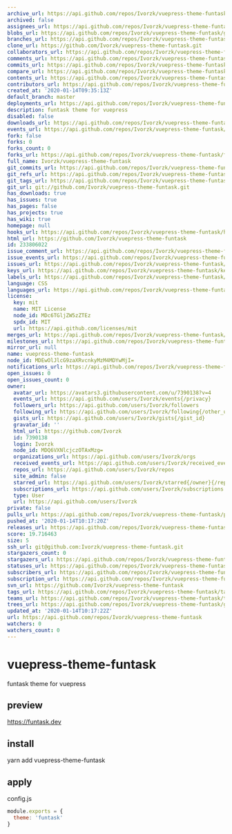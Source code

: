 ```yaml
---
archive_url: https://api.github.com/repos/Ivorzk/vuepress-theme-funtask/{archive_format}{/ref}
archived: false
assignees_url: https://api.github.com/repos/Ivorzk/vuepress-theme-funtask/assignees{/user}
blobs_url: https://api.github.com/repos/Ivorzk/vuepress-theme-funtask/git/blobs{/sha}
branches_url: https://api.github.com/repos/Ivorzk/vuepress-theme-funtask/branches{/branch}
clone_url: https://github.com/Ivorzk/vuepress-theme-funtask.git
collaborators_url: https://api.github.com/repos/Ivorzk/vuepress-theme-funtask/collaborators{/collaborator}
comments_url: https://api.github.com/repos/Ivorzk/vuepress-theme-funtask/comments{/number}
commits_url: https://api.github.com/repos/Ivorzk/vuepress-theme-funtask/commits{/sha}
compare_url: https://api.github.com/repos/Ivorzk/vuepress-theme-funtask/compare/{base}...{head}
contents_url: https://api.github.com/repos/Ivorzk/vuepress-theme-funtask/contents/{+path}
contributors_url: https://api.github.com/repos/Ivorzk/vuepress-theme-funtask/contributors
created_at: '2020-01-14T09:35:13Z'
default_branch: master
deployments_url: https://api.github.com/repos/Ivorzk/vuepress-theme-funtask/deployments
description: funtask theme for vuepress
disabled: false
downloads_url: https://api.github.com/repos/Ivorzk/vuepress-theme-funtask/downloads
events_url: https://api.github.com/repos/Ivorzk/vuepress-theme-funtask/events
fork: false
forks: 0
forks_count: 0
forks_url: https://api.github.com/repos/Ivorzk/vuepress-theme-funtask/forks
full_name: Ivorzk/vuepress-theme-funtask
git_commits_url: https://api.github.com/repos/Ivorzk/vuepress-theme-funtask/git/commits{/sha}
git_refs_url: https://api.github.com/repos/Ivorzk/vuepress-theme-funtask/git/refs{/sha}
git_tags_url: https://api.github.com/repos/Ivorzk/vuepress-theme-funtask/git/tags{/sha}
git_url: git://github.com/Ivorzk/vuepress-theme-funtask.git
has_downloads: true
has_issues: true
has_pages: false
has_projects: true
has_wiki: true
homepage: null
hooks_url: https://api.github.com/repos/Ivorzk/vuepress-theme-funtask/hooks
html_url: https://github.com/Ivorzk/vuepress-theme-funtask
id: 233806022
issue_comment_url: https://api.github.com/repos/Ivorzk/vuepress-theme-funtask/issues/comments{/number}
issue_events_url: https://api.github.com/repos/Ivorzk/vuepress-theme-funtask/issues/events{/number}
issues_url: https://api.github.com/repos/Ivorzk/vuepress-theme-funtask/issues{/number}
keys_url: https://api.github.com/repos/Ivorzk/vuepress-theme-funtask/keys{/key_id}
labels_url: https://api.github.com/repos/Ivorzk/vuepress-theme-funtask/labels{/name}
language: CSS
languages_url: https://api.github.com/repos/Ivorzk/vuepress-theme-funtask/languages
license:
  key: mit
  name: MIT License
  node_id: MDc6TGljZW5zZTEz
  spdx_id: MIT
  url: https://api.github.com/licenses/mit
merges_url: https://api.github.com/repos/Ivorzk/vuepress-theme-funtask/merges
milestones_url: https://api.github.com/repos/Ivorzk/vuepress-theme-funtask/milestones{/number}
mirror_url: null
name: vuepress-theme-funtask
node_id: MDEwOlJlcG9zaXRvcnkyMzM4MDYwMjI=
notifications_url: https://api.github.com/repos/Ivorzk/vuepress-theme-funtask/notifications{?since,all,participating}
open_issues: 0
open_issues_count: 0
owner:
  avatar_url: https://avatars3.githubusercontent.com/u/7390138?v=4
  events_url: https://api.github.com/users/Ivorzk/events{/privacy}
  followers_url: https://api.github.com/users/Ivorzk/followers
  following_url: https://api.github.com/users/Ivorzk/following{/other_user}
  gists_url: https://api.github.com/users/Ivorzk/gists{/gist_id}
  gravatar_id: ''
  html_url: https://github.com/Ivorzk
  id: 7390138
  login: Ivorzk
  node_id: MDQ6VXNlcjczOTAxMzg=
  organizations_url: https://api.github.com/users/Ivorzk/orgs
  received_events_url: https://api.github.com/users/Ivorzk/received_events
  repos_url: https://api.github.com/users/Ivorzk/repos
  site_admin: false
  starred_url: https://api.github.com/users/Ivorzk/starred{/owner}{/repo}
  subscriptions_url: https://api.github.com/users/Ivorzk/subscriptions
  type: User
  url: https://api.github.com/users/Ivorzk
private: false
pulls_url: https://api.github.com/repos/Ivorzk/vuepress-theme-funtask/pulls{/number}
pushed_at: '2020-01-14T10:17:20Z'
releases_url: https://api.github.com/repos/Ivorzk/vuepress-theme-funtask/releases{/id}
score: 19.716463
size: 5
ssh_url: git@github.com:Ivorzk/vuepress-theme-funtask.git
stargazers_count: 0
stargazers_url: https://api.github.com/repos/Ivorzk/vuepress-theme-funtask/stargazers
statuses_url: https://api.github.com/repos/Ivorzk/vuepress-theme-funtask/statuses/{sha}
subscribers_url: https://api.github.com/repos/Ivorzk/vuepress-theme-funtask/subscribers
subscription_url: https://api.github.com/repos/Ivorzk/vuepress-theme-funtask/subscription
svn_url: https://github.com/Ivorzk/vuepress-theme-funtask
tags_url: https://api.github.com/repos/Ivorzk/vuepress-theme-funtask/tags
teams_url: https://api.github.com/repos/Ivorzk/vuepress-theme-funtask/teams
trees_url: https://api.github.com/repos/Ivorzk/vuepress-theme-funtask/git/trees{/sha}
updated_at: '2020-01-14T10:17:22Z'
url: https://api.github.com/repos/Ivorzk/vuepress-theme-funtask
watchers: 0
watchers_count: 0
---
```


# vuepress-theme-funtask

funtask theme for vuepress

## preview

https://funtask.dev

## install

yarn add vuepress-theme-funtask

## apply

config.js

```js
module.exports = {
  theme: 'funtask'
}
```
